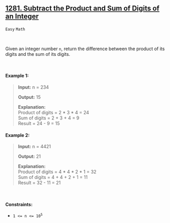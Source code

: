 ## [1281. Subtract the Product and Sum of Digits of an Integer](https://leetcode.com/problems/subtract-the-product-and-sum-of-digits-of-an-integer)

<code>Easy</code> <code>Math</code>

<br>

Given an integer number <code>n</code>, return the difference between the product of its digits and the sum of its digits.

<br>

#### Example 1:

> __Input:__ n = 234
> 
> __Output:__ 15
> 
> __Explanation:__   
> Product of digits = 2 * 3 * 4 = 24   
> Sum of digits = 2 + 3 + 4 = 9   
> Result = 24 - 9 = 15  

#### Example 2:

> __Input:__ n = 4421
> 
> __Output:__ 21
> 
> __Explanation:__   
> Product of digits = 4 * 4 * 2 * 1 = 32   
> Sum of digits = 4 + 4 + 2 + 1 = 11   
> Result = 32 - 11 = 21  

<br>

#### Constraints:

- <code>1 <= n <= 10<sup>5</sup></code>
